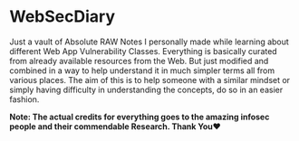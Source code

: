 # WebSecDiary

Just a vault of Absolute RAW Notes I personally made while learning about different Web App Vulnerability Classes.
Everything is basically curated from already available resources from the Web. But just modified and combined in a way 
to help understand it in much simpler terms all from various places. The aim of this is to help someone with a similar mindset
or simply having difficulty in understanding the concepts, do so in an easier fashion.




**Note: The actual credits for everything goes to the amazing infosec people and their commendable Research. Thank You❤️**

